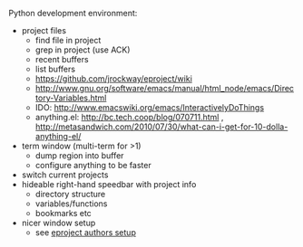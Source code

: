 
Python development environment:
- project files
  - find file in project
  - grep in project (use ACK)
  - recent buffers
  - list buffers
  - https://github.com/jrockway/eproject/wiki
  - http://www.gnu.org/software/emacs/manual/html_node/emacs/Directory-Variables.html
  - IDO: http://www.emacswiki.org/emacs/InteractivelyDoThings
  - anything.el: http://bc.tech.coop/blog/070711.html , http://metasandwich.com/2010/07/30/what-can-i-get-for-10-dolla-anything-el/
- term window (multi-term for >1)
  - dump region into buffer
  - configure anything to be faster
- switch current projects
- hideable right-hand speedbar with project info
  - directory structure
  - variables/functions
  - bookmarks etc
- nicer window setup
  - see [eproject authors setup](https://github.com/jrockway/elisp/blob/8de738e7c37c4b57aee0e777883a2aaf58c4035e/_local/windowing-extras.el)